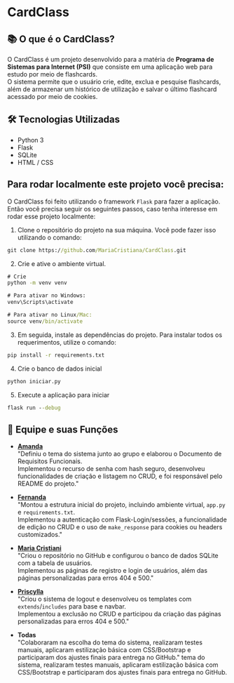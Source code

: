 # CardClass

## 📚 O que é o CardClass?
O CardClass é um projeto desenvolvido para a matéria de **Programa de Sistemas para Internet (PSI)** que consiste em uma aplicação web para estudo por meio de flashcards.  
O sistema permite que o usuário crie, edite, exclua e pesquise flashcards, além de armazenar um histórico de utilização e salvar o último flashcard acessado por meio de cookies.

## 🛠 Tecnologias Utilizadas
-  Python 3
-  Flask
-  SQLite
-  HTML / CSS

## Para rodar localmente este projeto você precisa:
O CardClass foi feito utilizando o framework ```Flask``` para fazer a aplicação. Então você precisa seguir os seguintes passos, caso tenha interesse em rodar esse projeto localmente:
1. Clone o repositório do projeto na sua máquina. Você pode fazer isso utilizando o comando:
```cmd
git clone https://github.com/MariaCristiana/CardClass.git
```

2. Crie e ative o ambiente virtual.

```cmd
# Crie
python -m venv venv
```

```cmd
# Para ativar no Windows:
venv\Scripts\activate
```

```cmd
# Para ativar no Linux/Mac:
source venv/bin/activate
```

3. Em seguida, instale as dependências do projeto. Para instalar todos os requerimentos, utilize o comando:
```cmd
pip install -r requirements.txt
```

4. Crie o banco de dados inicial

```cmd
python iniciar.py
```

5. Execute a aplicação para iniciar

```cmd
flask run --debug
```

## 👥 Equipe e suas Funções

- **[Amanda](https://github.com/AmandaA6)**  
  "Definiu o tema do sistema junto ao grupo e elaborou o Documento de Requisitos Funcionais.  
  Implementou o recurso de senha com hash seguro, desenvolveu funcionalidades de criação e listagem no CRUD, e foi responsável pelo README do projeto."

- **[Fernanda](https://github.com/Fernanda-Erika)**  
  "Montou a estrutura inicial do projeto, incluindo ambiente virtual, `app.py` e `requirements.txt`.  
  Implementou a autenticação com Flask-Login/sessões, a funcionalidade de edição no CRUD e o uso de `make_response` para cookies ou headers customizados."

- **[Maria Cristiani](https://github.com/MariaCristiani)**  
  "Criou o repositório no GitHub e configurou o banco de dados SQLite com a tabela de usuários.  
  Implementou as páginas de registro e login de usuários, além das páginas personalizadas para erros 404 e 500."

- **[Priscylla](https://github.com/pribeea)**  
  "Criou o sistema de logout e desenvolveu os templates com `extends`/`includes` para base e navbar.  
  Implementou a exclusão no CRUD e participou da criação das páginas personalizadas para erros 404 e 500."

- **Todas**  
  "Colaboraram na escolha do tema do sistema, realizaram testes manuais, aplicaram estilização básica com CSS/Bootstrap e participaram dos ajustes finais para entrega no GitHub."
 tema do sistema, realizaram testes manuais, aplicaram estilização básica com CSS/Bootstrap e participaram dos ajustes finais para entrega no GitHub.
